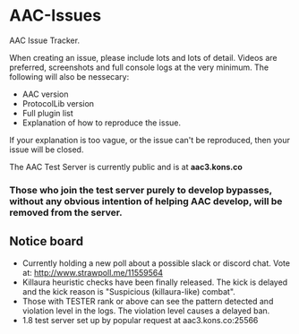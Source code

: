# AAC-Issues
AAC Issue Tracker. 

When creating an issue, please include lots and lots of detail. Videos are preferred, screenshots and full console logs at the very minimum. The following will also be nessecary:
- AAC version
- ProtocolLib version
- Full plugin list
- Explanation of how to reproduce the issue.

If your explanation is too vague, or the issue can't be reproduced, then your issue will be closed.

The AAC Test Server is currently public and is at **aac3.kons.co**

### Those who join the test server purely to develop bypasses, without any obvious intention of helping AAC develop, will be removed from the server.

## Notice board
- Currently holding a new poll about a possible slack or discord chat. Vote at: http://www.strawpoll.me/11559564
- Killaura heuristic checks have been finally released. The kick is delayed and the kick reason is "Suspicious (killaura-like) combat".
- Those with TESTER rank or above can see the pattern detected and violation level in the logs. The violation level causes a delayed ban.
- 1.8 test server set up by popular request at aac3.kons.co:25566
